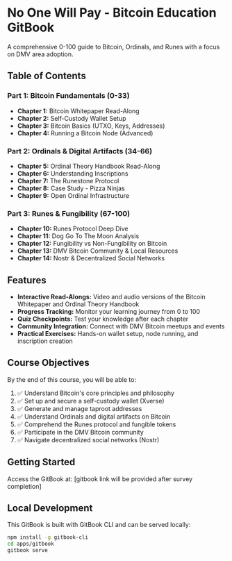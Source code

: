 # No One Will Pay - Bitcoin Education GitBook

A comprehensive 0-100 guide to Bitcoin, Ordinals, and Runes with a focus on DMV area adoption.

## Table of Contents

### Part 1: Bitcoin Fundamentals (0-33)
- **Chapter 1:** Bitcoin Whitepaper Read-Along
- **Chapter 2:** Self-Custody Wallet Setup
- **Chapter 3:** Bitcoin Basics (UTXO, Keys, Addresses)
- **Chapter 4:** Running a Bitcoin Node (Advanced)

### Part 2: Ordinals & Digital Artifacts (34-66)
- **Chapter 5:** Ordinal Theory Handbook Read-Along
- **Chapter 6:** Understanding Inscriptions
- **Chapter 7:** The Runestone Protocol
- **Chapter 8:** Case Study - Pizza Ninjas
- **Chapter 9:** Open Ordinal Infrastructure

### Part 3: Runes & Fungibility (67-100)
- **Chapter 10:** Runes Protocol Deep Dive
- **Chapter 11:** Dog Go To The Moon Analysis
- **Chapter 12:** Fungibility vs Non-Fungibility on Bitcoin
- **Chapter 13:** DMV Bitcoin Community & Local Resources
- **Chapter 14:** Nostr & Decentralized Social Networks

## Features

- **Interactive Read-Alongs:** Video and audio versions of the Bitcoin Whitepaper and Ordinal Theory Handbook
- **Progress Tracking:** Monitor your learning journey from 0 to 100
- **Quiz Checkpoints:** Test your knowledge after each chapter
- **Community Integration:** Connect with DMV Bitcoin meetups and events
- **Practical Exercises:** Hands-on wallet setup, node running, and inscription creation

## Course Objectives

By the end of this course, you will be able to:

1. ✅ Understand Bitcoin's core principles and philosophy
2. ✅ Set up and secure a self-custody wallet (Xverse)
3. ✅ Generate and manage taproot addresses
4. ✅ Understand Ordinals and digital artifacts on Bitcoin
5. ✅ Comprehend the Runes protocol and fungible tokens
6. ✅ Participate in the DMV Bitcoin community
7. ✅ Navigate decentralized social networks (Nostr)

## Getting Started

Access the GitBook at: [gitbook link will be provided after survey completion]

## Local Development

This GitBook is built with GitBook CLI and can be served locally:

```bash
npm install -g gitbook-cli
cd apps/gitbook
gitbook serve
```
